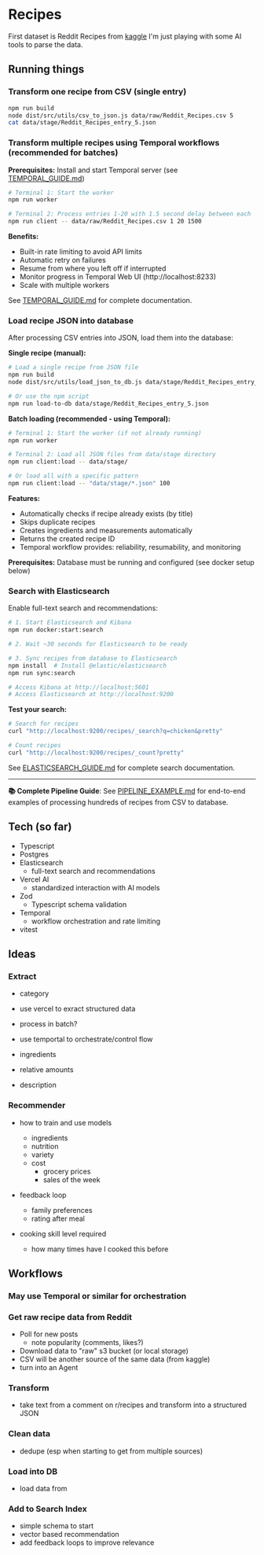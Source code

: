 # Recipes

First dataset is Reddit Recipes from [kaggle](https://www.kaggle.com/datasets/michau96/recipes-from-reddit)
I'm just playing with some AI tools to parse the data.

## Running things

### Transform one recipe from CSV (single entry)
```bash
npm run build
node dist/src/utils/csv_to_json.js data/raw/Reddit_Recipes.csv 5
cat data/stage/Reddit_Recipes_entry_5.json
```

### Transform multiple recipes using Temporal workflows (recommended for batches)

**Prerequisites:** Install and start Temporal server (see [TEMPORAL_GUIDE.md](./TEMPORAL_GUIDE.md))

```bash
# Terminal 1: Start the worker
npm run worker

# Terminal 2: Process entries 1-20 with 1.5 second delay between each
npm run client -- data/raw/Reddit_Recipes.csv 1 20 1500
```

**Benefits:**
- Built-in rate limiting to avoid API limits
- Automatic retry on failures
- Resume from where you left off if interrupted
- Monitor progress in Temporal Web UI (http://localhost:8233)
- Scale with multiple workers

See [TEMPORAL_GUIDE.md](./TEMPORAL_GUIDE.md) for complete documentation.

### Load recipe JSON into database

After processing CSV entries into JSON, load them into the database:

**Single recipe (manual):**
```bash
# Load a single recipe from JSON file
npm run build
node dist/src/utils/load_json_to_db.js data/stage/Reddit_Recipes_entry_5.json

# Or use the npm script
npm run load-to-db data/stage/Reddit_Recipes_entry_5.json
```

**Batch loading (recommended - using Temporal):**
```bash
# Terminal 1: Start the worker (if not already running)
npm run worker

# Terminal 2: Load all JSON files from data/stage directory
npm run client:load -- data/stage/

# Or load all with a specific pattern
npm run client:load -- "data/stage/*.json" 100
```

**Features:**
- Automatically checks if recipe already exists (by title)
- Skips duplicate recipes
- Creates ingredients and measurements automatically
- Returns the created recipe ID
- Temporal workflow provides: reliability, resumability, and monitoring

**Prerequisites:** Database must be running and configured (see docker setup below)

### Search with Elasticsearch

Enable full-text search and recommendations:

```bash
# 1. Start Elasticsearch and Kibana
npm run docker:start:search

# 2. Wait ~30 seconds for Elasticsearch to be ready

# 3. Sync recipes from database to Elasticsearch
npm install  # Install @elastic/elasticsearch
npm run sync:search

# Access Kibana at http://localhost:5601
# Access Elasticsearch at http://localhost:9200
```

**Test your search:**
```bash
# Search for recipes
curl "http://localhost:9200/recipes/_search?q=chicken&pretty"

# Count recipes
curl "http://localhost:9200/recipes/_count?pretty"
```

See [ELASTICSEARCH_GUIDE.md](./ELASTICSEARCH_GUIDE.md) for complete search documentation.

---

**📚 Complete Pipeline Guide**: See [PIPELINE_EXAMPLE.md](./PIPELINE_EXAMPLE.md) for end-to-end examples of processing hundreds of recipes from CSV to database.






## Tech (so far)
- Typescript
- Postgres
- Elasticsearch
    - full-text search and recommendations
- Vercel AI
    - standardized interaction with AI models
- Zod
    - Typescript schema validation
- Temporal
    - workflow orchestration and rate limiting
- vitest


## Ideas

### Extract
- category

- use vercel to exract structured data
- process in batch?
- use temportal to orchestrate/control flow


- ingredients
- relative amounts
- description

### Recommender
- how to train and use models
    - ingredients
    - nutrition
    - variety
    - cost
        - grocery prices
        - sales of the week

- feedback loop
    - family preferences
    - rating after meal

- cooking skill level required
    - how many times have I cooked this before

## Workflows

### May use Temporal or similar for orchestration

### Get raw recipe data from Reddit
- Poll for new posts
    - note popularity (comments, likes?)
- Download data to "raw" s3 bucket (or local storage)
- CSV will be another source of the same data (from kaggle)
- turn into an Agent

### Transform
- take text from a comment on r/recipes and transform into a structured JSON

### Clean data
- dedupe (esp when starting to get from multiple sources)

### Load into DB
- load data from 

### Add to Search Index
- simple schema to start
- vector based recommendation
- add feedback loops to improve relevance




